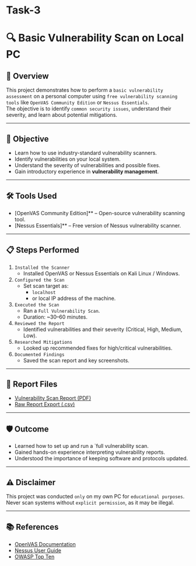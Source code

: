 # Task-3

# 🔍 Basic Vulnerability Scan on Local PC

## 📌 Overview
This project demonstrates how to perform a `basic vulnerability assessment` on a personal computer using `free vulnerability scanning tools` like `OpenVAS Community Edition` or `Nessus Essentials`.  
The objective is to identify `common security issues`, understand their severity, and learn about potential mitigations.

---

## 🎯 Objective
- Learn how to use industry-standard vulnerability scanners.
- Identify vulnerabilities on your local system.
- Understand the severity of vulnerabilities and possible fixes.
- Gain introductory experience in **vulnerability management**.

---

## 🛠 Tools Used
- [OpenVAS Community Edition]** – Open-source vulnerability scanning tool.
- [Nessus Essentials]** – Free version of Nessus vulnerability scanner.

---

## 📋 Steps Performed
1. `Installed the Scanner`
   - Installed OpenVAS or Nessus Essentials on Kali Linux / Windows.
2. `Configured the Scan`
   - Set scan target as:
     - `localhost`
     - or local IP address of the machine.
3. `Executed the Scan`
   - Ran a `Full Vulnerability Scan`.
   - Duration: ~30–60 minutes.
4. `Reviewed the Report`
   - Identified vulnerabilities and their severity (Critical, High, Medium, Low).
5. `Researched Mitigations`
   - Looked up recommended fixes for high/critical vulnerabilities.
6. `Documented Findings`
   - Saved the scan report and key screenshots.


---

## 📄 Report Files
- [Vulnerability Scan Report (PDF)](reports/vulnerability_scan_report.pdf)
- [Raw Report Export (.csv)](reports/vulnerability_scan_report.csv)

---

## 🛡 Outcome
- Learned how to set up and run a `full vulnerability scan.
- Gained hands-on experience interpreting vulnerability reports.
- Understood the importance of keeping software and protocols updated.

---

## ⚠ Disclaimer
This project was conducted `only` on my own PC for `educational purposes`.  
Never scan systems without `explicit permission`, as it may be illegal.

---

## 📚 References
- [OpenVAS Documentation](https://greenbone.github.io/docs/)
- [Nessus User Guide](https://docs.tenable.com/nessus/Content/Home.htm)
- [OWASP Top Ten](https://owasp.org/www-project-top-ten/)
